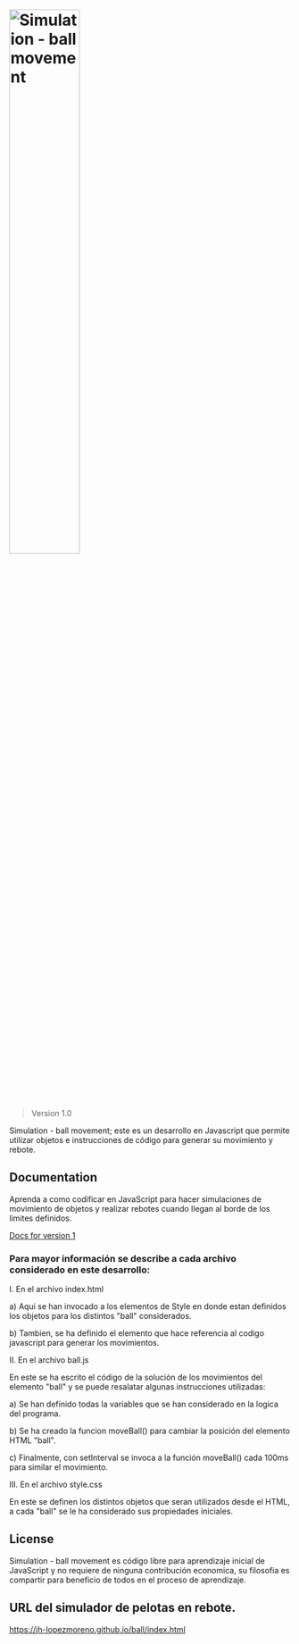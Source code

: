 <h1><img src="" alt="Simulation - ball movement" width="50%"></h1>

> Version 1.0

Simulation - ball movement; este es un desarrollo en Javascript que permite utilizar objetos e instrucciones de código para generar su movimiento y rebote.

## Documentation

Aprenda a como codificar en JavaScript para hacer simulaciones de movimiento de objetos y realizar rebotes cuando llegan al borde de los limites definidos.

[Docs for version 1](https://jh-lopezmoreno.github.io/ball/docs)

### Para mayor información se describe a cada archivo considerado en este desarrollo:

I. En el archivo index.html
   
   a) Aqui se han invocado a los elementos de Style en donde estan definidos los objetos para los distintos "ball" considerados.
      <link rel="stylesheet" href="./style.css">

   b) Tambien, se ha definido el elemento que hace referencia al codigo javascript para generar los movimientos.

II. En el archivo ball.js
   
   En este se ha escrito el código de la solución de los movimientos del elemento "ball" y se puede resalatar algunas instrucciones utilizadas:

   a) Se han definido todas la variables que se han considerado en la logica del programa.
   
   b) Se ha creado la funcion moveBall() para cambiar la posición del elemento HTML "ball".

   c) Finalmente, con setInterval se invoca a la función moveBall() cada 100ms para similar el movimiento.

III. En el archivo style.css
   
   En este se definen los distintos objetos que seran utilizados desde el HTML, a cada "ball" se le ha considerado sus propiedades iniciales.


## License

Simulation - ball movement es código libre para aprendizaje inicial de JavaScript y no requiere de ninguna contribución economica, su filosofia es compartir para beneficio de todos en el proceso de aprendizaje.

## URL del simulador de pelotas en rebote.

https://jh-lopezmoreno.github.io/ball/index.html
